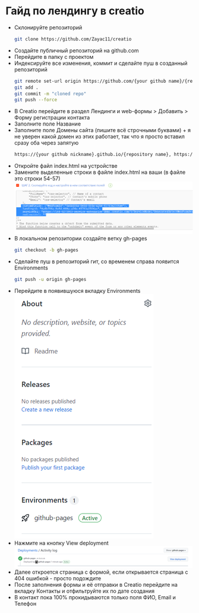 # Гайд по лендингу в creatio

* Склонируйте репозиторий
    ```bash
    git clone https://github.com/Zayac11/creatio
    ```
* Создайте публичный репозиторий на github.com
* Перейдите в папку с проектом
* Индексируйте все изменения, коммит и сделайте пуш в созданный репозиторий
    ```bash
    git remote set-url origin https://github.com/{your github name}/{repository name}.git
    git add .
    git commit -m "cloned repo"
    git push --force
    ```
* В Creatio перейдите в раздел Лендинги и web-формы > Добавить > Форму регистрации контакта
* Заполните поле Название
* Заполните поле Домены сайта (пишите всё строчными буквами) + я не уверен какой домен из этих работает, так что я просто вставил сразу оба через запятую
    ```bash
    https://{your github nickname}.github.io/{repository name}, https://{your github nickname}.github.io
    ```
* Откройте файл index.html на устройстве
* Замените выделенные строки в файле index.html на ваши (в файле это строки 54-57)
![Иллюстрация к проекту](https://github.com/Zayac11/creatio/blob/master/assets/lines.png)
* В локальном репозитории создайте ветку gh-pages
    ```bash
    git checkout -b gh-pages
    ```
* Сделайте пуш в репозиторий гит, со временем справа появится Environments 
    ```bash
    git push -u origin gh-pages
    ```
* Перейдите в появившуюся вкладку Environments
![Иллюстрация к проекту](https://github.com/Zayac11/creatio/blob/master/assets/env.png)
* Нажмите на кнопку View deployment
![Иллюстрация к проекту](https://github.com/Zayac11/creatio/blob/master/assets/deploy.png)
* Далее откроется страница с формой, если открывается страница с 404 ошибкой - просто подождите
* После заполнения формы и её отправки в Creatio перейдите на вкладку Контакты и отфильтруйте их по дате создания
* В контакт пока 100% прокидываются только поля ФИО, Email и Телефон
